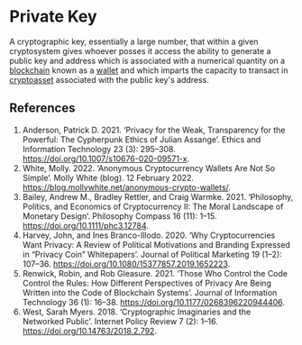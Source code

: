 # Private Key
A cryptographic key, essentially a large number, that within a given cryptosystem gives whoever posses it access the ability to generate a public key and address which is associated with a numerical quantity on a [blockchain](blockchain.md) known as a [wallet](wallet.md) and which imparts the capacity to transact in [cryptoasset](cryptoasset.md) associated with the public key's address. 

## References
1. Anderson, Patrick D. 2021. ‘Privacy for the Weak, Transparency for the Powerful: The Cypherpunk Ethics of Julian Assange’. Ethics and Information Technology 23 (3): 295–308. https://doi.org/10.1007/s10676-020-09571-x.
1. White, Molly. 2022. ‘Anonymous Cryptocurrency Wallets Are Not So Simple’. Molly White (blog). 12 February 2022. https://blog.mollywhite.net/anonymous-crypto-wallets/.
1. Bailey, Andrew M., Bradley Rettler, and Craig Warmke. 2021. ‘Philosophy, Politics, and Economics of Cryptocurrency II: The Moral Landscape of Monetary Design’. Philosophy Compass 16 (11): 1–15. https://doi.org/10.1111/phc3.12784.
1. Harvey, John, and Ines Branco-Illodo. 2020. ‘Why Cryptocurrencies Want Privacy: A Review of Political Motivations and Branding Expressed in “Privacy Coin” Whitepapers’. Journal of Political Marketing 19 (1–2): 107–36. https://doi.org/10.1080/15377857.2019.1652223.
1. Renwick, Robin, and Rob Gleasure. 2021. ‘Those Who Control the Code Control the Rules: How Different Perspectives of Privacy Are Being Written into the Code of Blockchain Systems’. Journal of Information Technology 36 (1): 16–38. https://doi.org/10.1177/0268396220944406.
1. West, Sarah Myers. 2018. ‘Cryptographic Imaginaries and the Networked Public’. Internet Policy Review 7 (2): 1–16. https://doi.org/10.14763/2018.2.792.